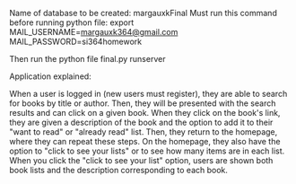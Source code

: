 Name of database to be created: margauxkFinal
Must run this command before running python file: export MAIL_USERNAME=margauxk364@gmail.com  MAIL_PASSWORD=si364homework

Then run the python file final.py runserver

Application explained: 

When a user is logged in (new users must register), they are able to search for books by title or author. Then, they will be presented with the search results and can click on a given book. When they click on the book's link, they are given a description of the book and the option to add it to their "want to read" or "already read" list. Then, they return to the homepage, where they can repeat these steps. On the homepage, they also have the option to "click to see your lists" or to see how many items are in each list. When you click the "click to see your list" option, users are shown both book lists and the description corresponding to each book. 